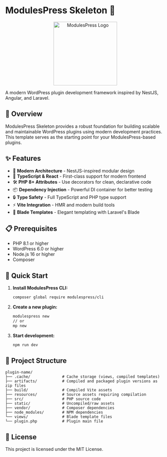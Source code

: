 # ModulesPress Skeleton 🚀

<p align="center">
  <img src="https://modulespress.devsroutes.co/logo.png" alt="ModulesPress Logo" width="200"/>
</p>

A modern WordPress plugin development framework inspired by NestJS, Angular, and Laravel.

## 🌟 Overview

ModulesPress Skeleton provides a robust foundation for building scalable and maintainable WordPress plugins using modern development practices. This template serves as the starting point for your ModulesPress-based plugins.

## ✨ Features

- 🎯 **Modern Architecture** - NestJS-inspired modular design
- 🚀 **TypeScript & React** - First-class support for modern frontend
- 🛠️ **PHP 8+ Attributes** - Use decorators for clean, declarative code
- 📦 **Dependency Injection** - Powerful DI container for better testing
- 🔒 **Type Safety** - Full TypeScript and PHP type support
- ⚡ **Vite Integration** - HMR and modern build tools
- 🎨 **Blade Templates** - Elegant templating with Laravel's Blade

## 📋 Prerequisites

- PHP 8.1 or higher
- WordPress 6.0 or higher
- Node.js 16 or higher
- Composer

## 🚀 Quick Start

1. **Install ModulesPress CLI:**
   ```bash
   composer global require modulespress/cli
   ```

2. **Create a new plugin:**
   ```bash
   modulespress new
   // or
   mp new
   ```

3. **Start development:**
   ```bash
   npm run dev
   ```

## 📁 Project Structure

```
plugin-name/
├── .cache/              # Cache storage (views, compiled templates)
├── artifacts/           # Compiled and packaged plugin versions as zip files
├── build/               # Compiled Vite assets
├── resources/           # Source assets requiring compilation
├── src/                 # PHP source code
├── static/              # Uncompiled/raw assets
├── vendor/              # Composer dependencies
├── node_modules/        # NPM dependencies
└── views/               # Blade template files
└── plugin.php           # Plugin main file
```

## 📄 License

This project is licensed under the MIT License.

